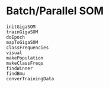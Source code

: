 # Batch/Parallel SOM

```@docs
initGigaSOM
trainGigaSOM
doEpoch
mapToGigaSOM
classFrequencies
visual
makePopulation
makeClassFreqs
findWinner
findBmu
converTrainingData
```
